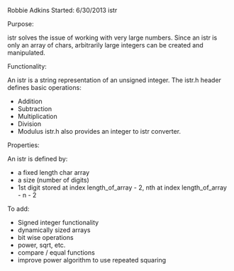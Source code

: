 Robbie Adkins
Started: 6/30/2013
istr

Purpose:

istr solves the issue of working with very large numbers. Since an istr is only an array of chars, arbitrarily large integers can be created and manipulated.

Functionality:

An istr is a string representation of an unsigned integer. The istr.h header defines basic operations:
* Addition
* Subtraction
* Multiplication
* Division
* Modulus
istr.h also provides an integer to istr converter.
	
Properties:

An istr is defined by:
* a fixed length char array
* a size (number of digits)
* 1st digit stored at index length_of_array - 2, nth at index length_of_array - n - 2

To add:

* Signed integer functionality
* dynamically sized arrays
* bit wise operations
* power, sqrt, etc.
* compare / equal functions
* improve power algorithm to use repeated squaring

